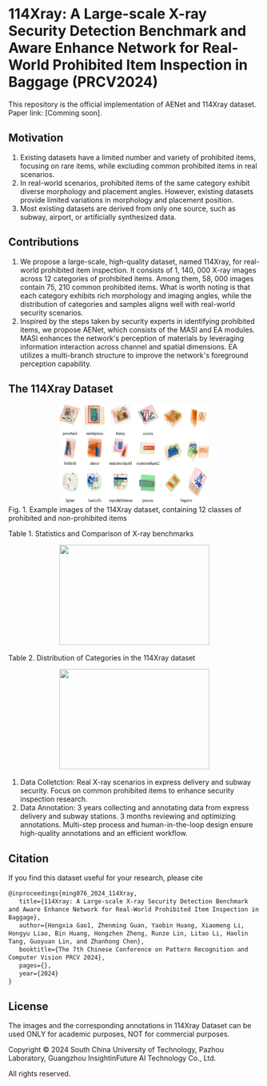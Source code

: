 # 114Xray: A Large-scale X-ray Security Detection Benchmark and Aware Enhance Network for Real-World Prohibited Item Inspection in Baggage (PRCV2024)
This repository is the official implementation of AENet and 114Xray dataset. Paper link: [Comming soon].

## Motivation
1. Existing datasets have a limited number and variety of prohibited items, focusing on rare items, while excluding common prohibited items in real scenarios.
2. In real-world scenarios, prohibited items of the same category exhibit diverse morphology and placement angles. However, existing datasets provide limited variations in morphology and placement position.
3. Most existing datasets are derived from only one source, such as subway, airport, or artificially synthesized data.

## Contributions
1. We propose a large-scale, high-quality dataset, named 114Xray, for real-world prohibited item inspection. It consists of 1, 140, 000 X-ray images across 12 categories of prohibited items. Among them, 58, 000 images contain 75, 210 common prohibited items. What is worth noting is that each category exhibits rich morphology and imaging angles, while the distribution of categories and samples aligns well with real-world security scenarios. 
2. Inspired by the steps taken by security experts in identifying prohibited items, we propose AENet, which consists of the MASI and EA modules. MASI enhances the network's perception of materials by leveraging information interaction across channel and spatial dimensions. EA utilizes a multi-branch structure to improve the network's foreground perception capability.

## The 114Xray Dataset
<div align=center><img src="Figures/114Xray样图.jpg" width="300" height="200" /></div>
Fig. 1. Example images of the 114Xray dataset, containing 12 classes of prohibited and non-prohibited items

Table 1. Statistics and Comparison of X-ray benchmarks
<div align=center><img src="Figures/表1.jpg" width="300" height="200" /></div>

Table 2. Distribution of Categories in the 114Xray dataset
<div align=center><img src="Figures/表2.jpg" width="300" height="200" /></div>

1. Data Colletction: Real X-ray scenarios in express delivery and subway security. Focus on common prohibited items to enhance security inspection research.
2. Data Annotation: 3 years collecting and annotating data from express delivery and subway stations. 3 months reviewing and optimizing annotations. Multi-step process and human-in-the-loop design ensure high-quality annotations and an efficient workflow.

## Citation
If you find this dataset useful for your research, please cite

    @inproceedings{ming076_2024_114Xray,
       title={114Xray: A Large-scale X-ray Security Detection Benchmark and Aware Enhance Network for Real-World Prohibited Item Inspection in Baggage},
       author={Hongxia Gao1, Zhenming Guan, Yaobin Huang, Xiaomeng Li, Hongyu Liao, Bin Huang, Hongzhen Zheng, Runze Lin, Litao Li, Haolin Tang, Guoyuan Lin, and Zhanhong Chen},
       booktitle={The 7th Chinese Conference on Pattern Recognition and Computer Vision PRCV 2024},
       pages={},
       year={2024}
    }
## License

The images and the corresponding annotations in 114Xray Dataset can be used ONLY for academic purposes, NOT for commercial purposes.

Copyright © 2024 South China University of Technology, Pazhou Laboratory, Guangzhou InsightinFuture AI Technology Co., Ltd.

All rights reserved.

